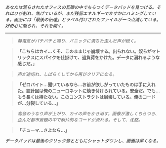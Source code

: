 _あなたは荒らされたオフィスの瓦礫の中でちらつくデータパッドを見つける。それはひび割れ、焦げているが、まだ残留エネルギーでかすかにハミングしている。画面には「最後の伝達」とラベル付けされたファイルが一つ点滅している。好奇心に駆られ、それを開く。_

---

> _静電気がパチパチと鳴り、パニックに満ちた歪んだ声が続く。_

> **「こちらはカイ...くそ、このままじゃ崩壊する。出られない。奴らがマトリックスにスパイクを仕掛けて、過負荷をかけた。データに溺れるような感じだ。」**

> _声が途切れ、しばらくしてから再びクリアになる。_

> **「ゼロバイト...聞いているなら...お前が欲しがっていたものは手に入れた。設計図は俺のニューロネットに焼き付けられている。安全だ。でも...もう長くは持たない。このコンストラクトは崩壊している。俺のコードが...分裂している...」**

> _高音のうなり声が上がり、カイの声をかき消す。画像が激しくちらつき、歪んだ都市景観の中で断片的なコードが流れる。そして、沈黙。_

> **「チューマ...さよなら...」**

_データパッドは最後のクリック音とともにシャットダウンし、画面は黒くなる。_
